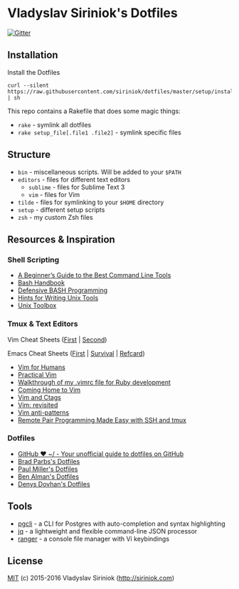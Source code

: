 # Vladyslav Siriniok's Dotfiles

[![Gitter](https://badges.gitter.im/siriniok/dotfiles.svg)](https://gitter.im/siriniok)

## Installation

Install the Dotfiles

```
curl --silent https://raw.githubusercontent.com/siriniok/dotfiles/master/setup/install.sh | sh
```

This repo contains a Rakefile that does some magic things:

* `rake` - symlink all dotfiles
* `rake setup_file[.file1 .file2]` - symlink specific files

## Structure

* `bin` - miscellaneous scripts. Will be added to your `$PATH`
* `editors` - files for different text editors
    * `sublime` - files for Sublime Text 3
    * `vim` - files for Vim
* `tilde` - files for symlinking to your `$HOME` directory
* `setup` - different setup scripts
* `zsh` - my custom Zsh files

## Resources & Inspiration

### Shell Scripting

* [A Beginner’s Guide to the Best Command Line Tools](https://webdevstudios.com/2015/02/10/a-beginners-guide-to-the-best-command-line-tools/)
* [Bash Handbook](https://github.com/denysdovhan/bash-handbook)
* [Defensive BASH Programming](http://www.kfirlavi.com/blog/2012/11/14/defensive-bash-programming)
* [Hints for Writing Unix Tools](https://monkey.org/~marius/unix-tools-hints.html)
* [Unix Toolbox](http://cb.vu/unixtoolbox.xhtml)

### Tmux & Text Editors

Vim Cheat Sheets ([First](http://www.viemu.com/a_vi_vim_graphical_cheat_sheet_tutorial.html) | [Second](http://www.fprintf.net/vimCheatSheet.html))

Emacs Cheat Sheets ([First](http://sachachua.com/blog/wp-content/uploads/2013/05/How-to-Learn-Emacs8.png) | [Survival](https://www.gnu.org/software/emacs/refcards/pdf/survival.pdf) | [Refcard](https://www.gnu.org/software/emacs/refcards/pdf/refcard.pdf))

* [Vim for Humans](https://vimebook.com/)
* [Practical Vim](https://pragprog.com/book/dnvim2/practical-vim-second-edition)
* [Walkthrough of my .vimrc file for Ruby development](http://janjiss.com/walkthrough-of-my-vimrc-file-for-ruby-development/)
* [Coming Home to Vim](http://stevelosh.com/blog/2010/09/coming-home-to-vim/#some-background-about-me)
* [Vim and Ctags](https://andrew.stwrt.ca/posts/vim-ctags/)
* [Vim: revisited](http://mislav.net/2011/12/vim-revisited/)
* [Vim anti-patterns](https://sanctum.geek.nz/arabesque/vim-anti-patterns/)
* [Remote Pair Programming Made Easy with SSH and tmux](http://www.hamvocke.com/blog/remote-pair-programming-with-tmux/)

### Dotfiles

* [GitHub ❤ ~/ - Your unofficial guide to dotfiles on GitHub](https://dotfiles.github.io/)
* [Brad Parbs's Dotfiles](https://github.com/bradp/dotfiles)
* [Paul Miller's Dotfiles](https://github.com/paulmillr/dotfiles)
* [Ben Alman's Dotfiles](https://github.com/cowboy/dotfiles)
* [Denys Dovhan's Dotfiles](https://github.com/denysdovhan/dotfiles)

## Tools

* [pgcli](https://www.pgcli.com/) - a CLI for Postgres with auto-completion and syntax highlighting
* [jq](https://stedolan.github.io/jq/) - a lightweight and flexible command-line JSON processor
* [ranger](http://ranger.nongnu.org/) - a console file manager with Vi keybindings

## License

[MIT](https://github.com/siriniok/dotfiles/blob/master/LICENSE) (c) 2015-2016 Vladyslav Siriniok (http://siriniok.com)
